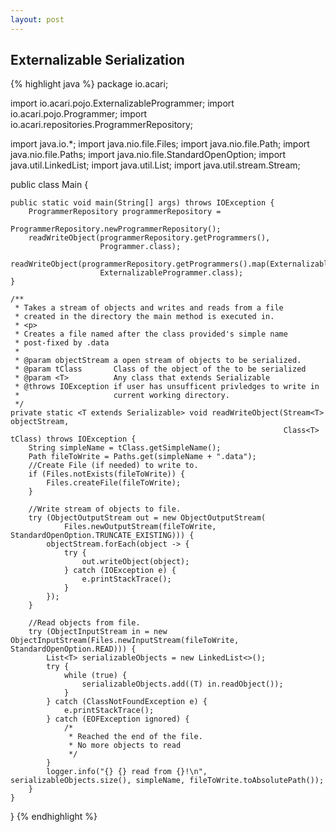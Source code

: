 ```yaml
---
layout: post
---
```


Externalizable Serialization
---

{% highlight java %}
package io.acari;

import io.acari.pojo.ExternalizableProgrammer;
import io.acari.pojo.Programmer;
import io.acari.repositories.ProgrammerRepository;

import java.io.*;
import java.nio.file.Files;
import java.nio.file.Path;
import java.nio.file.Paths;
import java.nio.file.StandardOpenOption;
import java.util.LinkedList;
import java.util.List;
import java.util.stream.Stream;

public class Main {

    public static void main(String[] args) throws IOException {
        ProgrammerRepository programmerRepository = 
                                    ProgrammerRepository.newProgrammerRepository();
        readWriteObject(programmerRepository.getProgrammers(), 
                        Programmer.class);
        readWriteObject(programmerRepository.getProgrammers().map(ExternalizableProgrammer::new), 
                        ExternalizableProgrammer.class);
    }

    /**
     * Takes a stream of objects and writes and reads from a file
     * created in the directory the main method is executed in.
     * <p>
     * Creates a file named after the class provided's simple name
     * post-fixed by .data
     *
     * @param objectStream a open stream of objects to be serialized.
     * @param tClass       Class of the object of the to be serialized
     * @param <T>          Any class that extends Serializable
     * @throws IOException if user has unsufficent privledges to write in
     *                     current working directory.
     */
    private static <T extends Serializable> void readWriteObject(Stream<T> objectStream, 
                                                                 Class<T> tClass) throws IOException {
        String simpleName = tClass.getSimpleName();
        Path fileToWrite = Paths.get(simpleName + ".data");
        //Create File (if needed) to write to.
        if (Files.notExists(fileToWrite)) {
            Files.createFile(fileToWrite);
        }

        //Write stream of objects to file.
        try (ObjectOutputStream out = new ObjectOutputStream(
                Files.newOutputStream(fileToWrite, StandardOpenOption.TRUNCATE_EXISTING))) {
            objectStream.forEach(object -> {
                try {
                    out.writeObject(object);
                } catch (IOException e) {
                    e.printStackTrace();
                }
            });
        }

        //Read objects from file.
        try (ObjectInputStream in = new ObjectInputStream(Files.newInputStream(fileToWrite, StandardOpenOption.READ))) {
            List<T> serializableObjects = new LinkedList<>();
            try {
                while (true) {
                    serializableObjects.add((T) in.readObject());
                }
            } catch (ClassNotFoundException e) {
                e.printStackTrace();
            } catch (EOFException ignored) {
                /*
                 * Reached the end of the file.
                 * No more objects to read
                 */
            }
            logger.info("{} {} read from {}!\n", serializableObjects.size(), simpleName, fileToWrite.toAbsolutePath());
        }
    }
}
{% endhighlight %}

